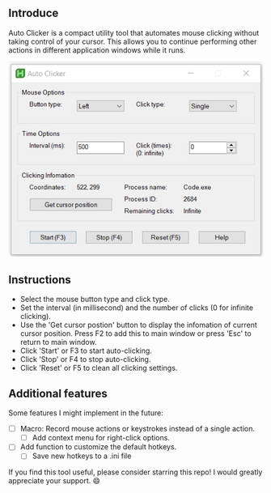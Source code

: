 ## Introduce
Auto Clicker is a compact utility tool that automates mouse clicking without taking control of your cursor. This allows you to continue performing other actions in different application windows while it runs.

![tool image](./resources/gui.png)

## Instructions
- Select the mouse button type and click type.
- Set the interval (in millisecond) and the number of clicks (0 for infinite clicking).
- Use the 'Get cursor postion' button to display the infomation of current cursor position. Press F2 to add this to main window or press 'Esc' to return to main window.
- Click 'Start' or F3 to start auto-clicking.
- Click 'Stop' or F4 to stop auto-clicking.
- Click 'Reset' or F5 to clean all clicking settings.

## Additional features
Some features I might implement in the future:
- [ ] Macro: Record mouse actions or keystrokes instead of a single action.
  - [ ] Add context menu for right-click options.
- [ ] Add function to customize the default hotkeys.
  - [ ] Save new hotkeys to a .ini file

If you find this tool useful, please consider starring this repo! I would greatly appreciate your support. 😄